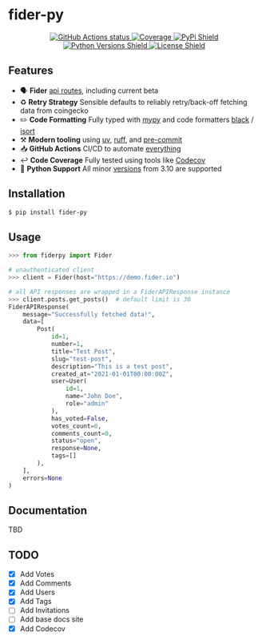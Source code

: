 # fider-py
<p align="center">
    <a href="https://github.com/nickatnight/fider-py/actions">
        <img alt="GitHub Actions status" src="https://github.com/nickatnight/fider-py/actions/workflows/main.yml/badge.svg">
    </a>
    <a href="https://codecov.io/gh/nickatnight/fider-py">
        <img alt="Coverage" src="https://codecov.io/gh/nickatnight/fider-py/branch/main/graph/badge.svg?token=HgBDCeK3pF"/>
    </a>
    <a href="https://pypi.org/project/fider-py/">
        <img alt="PyPi Shield" src="https://img.shields.io/pypi/v/fider-py">
    </a>
    <a href="https://www.python.org/downloads/">
        <img alt="Python Versions Shield" src="https://img.shields.io/badge/Python-3.10+-blue?logo=python&logoColor=white">
    </a>
    <!-- <a href="https://fider-py.readthedocs.io/en/stable/"><img alt="Read The Docs Badge" src="https://img.shields.io/readthedocs/fider-py"></a> -->
    <!-- <a href="https://pypi.org/project/fider-py/">
        <img alt="Download Shield" src="https://img.shields.io/pypi/dm/fider-py">
    </a> -->
    <a href="https://github.com/nickatnight/fider-py/blob/master/LICENSE">
        <img alt="License Shield" src="https://img.shields.io/github/license/nickatnight/fider-py">
    </a>
</p>

## Features
- 🗣️ **Fider** [api routes](https://docs.fider.io/api/overview), including current beta
- ♻️ **Retry Strategy** Sensible defaults to reliably retry/back-off fetching data from coingecko
- ✏️ **Code Formatting** Fully typed with [mypy](https://mypy-lang.org/) and code formatters [black](https://github.com/psf/black) / [isort](https://pycqa.github.io/isort/)
- ⚒️ **Modern tooling** using [uv](https://docs.astral.sh/uv/), [ruff](https://docs.astral.sh/ruff/), and [pre-commit](https://pre-commit.com/)
- 📥 **GitHub Actions** CI/CD to automate [everything](.github/workflows/main.yml)
- ↩️ **Code Coverage** Fully tested using tools like [Codecov](https://about.codecov.io/)
- 🐍 **Python Support** All minor [versions](https://www.python.org/downloads/) from 3.10 are supported

## Installation
```sh
$ pip install fider-py
```

## Usage

```python
>>> from fiderpy import Fider

# unauthenticated client
>>> client = Fider(host="https://demo.fider.io")

# all API responses are wrapped in a FiderAPIResponse instance
>>> client.posts.get_posts()  # default limit is 30
FiderAPIResponse(
    message="Successfully fetched data!",
    data=[
        Post(
            id=1,
            number=1,
            title="Test Post",
            slug="test-post",
            description="This is a test post",
            created_at="2021-01-01T00:00:00Z",
            user=User(
                id=1,
                name="John Doe",
                role="admin"
            ),
            has_voted=False,
            votes_count=0,
            comments_count=0,
            status="open",
            response=None,
            tags=[]
        ),
    ],
    errors=None
)
```

## Documentation
TBD

## TODO
- [x] Add Votes
- [x] Add Comments
- [x] Add Users
- [x] Add Tags
- [ ] Add Invitations
- [ ] Add base docs site
- [x] Add Codecov
